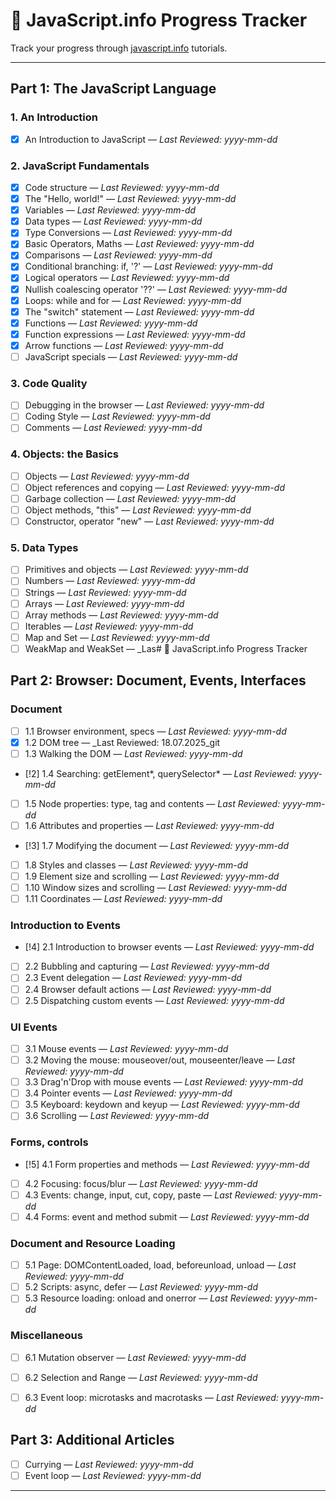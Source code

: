 # 📘 JavaScript.info Progress Tracker

Track your progress through [javascript.info](https://javascript.info/) tutorials.

---

## Part 1: The JavaScript Language

### 1. An Introduction
- [x] An Introduction to JavaScript — _Last Reviewed: yyyy-mm-dd_

### 2. JavaScript Fundamentals
- [x] Code structure — _Last Reviewed: yyyy-mm-dd_
- [x] The "Hello, world!" — _Last Reviewed: yyyy-mm-dd_
- [x] Variables — _Last Reviewed: yyyy-mm-dd_
- [x] Data types — _Last Reviewed: yyyy-mm-dd_
- [x] Type Conversions — _Last Reviewed: yyyy-mm-dd_
- [x] Basic Operators, Maths — _Last Reviewed: yyyy-mm-dd_
- [x] Comparisons — _Last Reviewed: yyyy-mm-dd_
- [x] Conditional branching: if, '?' — _Last Reviewed: yyyy-mm-dd_
- [x] Logical operators — _Last Reviewed: yyyy-mm-dd_
- [x] Nullish coalescing operator '??' — _Last Reviewed: yyyy-mm-dd_
- [x] Loops: while and for — _Last Reviewed: yyyy-mm-dd_
- [x] The "switch" statement — _Last Reviewed: yyyy-mm-dd_
- [x] Functions — _Last Reviewed: yyyy-mm-dd_
- [x] Function expressions — _Last Reviewed: yyyy-mm-dd_
- [x] Arrow functions — _Last Reviewed: yyyy-mm-dd_
- [ ] JavaScript specials — _Last Reviewed: yyyy-mm-dd_

### 3. Code Quality
- [ ] Debugging in the browser — _Last Reviewed: yyyy-mm-dd_
- [ ] Coding Style — _Last Reviewed: yyyy-mm-dd_
- [ ] Comments — _Last Reviewed: yyyy-mm-dd_

### 4. Objects: the Basics
- [ ] Objects — _Last Reviewed: yyyy-mm-dd_
- [ ] Object references and copying — _Last Reviewed: yyyy-mm-dd_
- [ ] Garbage collection — _Last Reviewed: yyyy-mm-dd_
- [ ] Object methods, "this" — _Last Reviewed: yyyy-mm-dd_
- [ ] Constructor, operator "new" — _Last Reviewed: yyyy-mm-dd_

### 5. Data Types
- [ ] Primitives and objects — _Last Reviewed: yyyy-mm-dd_
- [ ] Numbers — _Last Reviewed: yyyy-mm-dd_
- [ ] Strings — _Last Reviewed: yyyy-mm-dd_
- [ ] Arrays — _Last Reviewed: yyyy-mm-dd_
- [ ] Array methods — _Last Reviewed: yyyy-mm-dd_
- [ ] Iterables — _Last Reviewed: yyyy-mm-dd_
- [ ] Map and Set — _Last Reviewed: yyyy-mm-dd_
- [ ] WeakMap and WeakSet — _Las# 📘 JavaScript.info Progress Tracker

## Part 2: Browser: Document, Events, Interfaces

### Document
- [ ] 1.1 Browser environment, specs — _Last Reviewed: yyyy-mm-dd_
- [x] 1.2 DOM tree — _Last Reviewed: 18.07.2025_git
- [ ] 1.3 Walking the DOM — _Last Reviewed: yyyy-mm-dd_
- [!2] 1.4 Searching: getElement*, querySelector* — _Last Reviewed: yyyy-mm-dd_
- [ ] 1.5 Node properties: type, tag and contents — _Last Reviewed: yyyy-mm-dd_
- [ ] 1.6 Attributes and properties — _Last Reviewed: yyyy-mm-dd_
- [!3] 1.7 Modifying the document — _Last Reviewed: yyyy-mm-dd_
- [ ] 1.8 Styles and classes — _Last Reviewed: yyyy-mm-dd_
- [ ] 1.9 Element size and scrolling — _Last Reviewed: yyyy-mm-dd_
- [ ] 1.10 Window sizes and scrolling — _Last Reviewed: yyyy-mm-dd_
- [ ] 1.11 Coordinates — _Last Reviewed: yyyy-mm-dd_

### Introduction to Events
- [!4] 2.1 Introduction to browser events — _Last Reviewed: yyyy-mm-dd_
- [ ] 2.2 Bubbling and capturing — _Last Reviewed: yyyy-mm-dd_
- [ ] 2.3 Event delegation — _Last Reviewed: yyyy-mm-dd_
- [ ] 2.4 Browser default actions — _Last Reviewed: yyyy-mm-dd_
- [ ] 2.5 Dispatching custom events — _Last Reviewed: yyyy-mm-dd_

### UI Events
- [ ] 3.1 Mouse events — _Last Reviewed: yyyy-mm-dd_
- [ ] 3.2 Moving the mouse: mouseover/out, mouseenter/leave — _Last Reviewed: yyyy-mm-dd_
- [ ] 3.3 Drag'n'Drop with mouse events — _Last Reviewed: yyyy-mm-dd_
- [ ] 3.4 Pointer events — _Last Reviewed: yyyy-mm-dd_
- [ ] 3.5 Keyboard: keydown and keyup — _Last Reviewed: yyyy-mm-dd_
- [ ] 3.6 Scrolling — _Last Reviewed: yyyy-mm-dd_

### Forms, controls
- [!5] 4.1 Form properties and methods — _Last Reviewed: yyyy-mm-dd_
- [ ] 4.2 Focusing: focus/blur — _Last Reviewed: yyyy-mm-dd_
- [ ] 4.3 Events: change, input, cut, copy, paste — _Last Reviewed: yyyy-mm-dd_
- [ ] 4.4 Forms: event and method submit — _Last Reviewed: yyyy-mm-dd_

### Document and Resource Loading
- [ ] 5.1 Page: DOMContentLoaded, load, beforeunload, unload — _Last Reviewed: yyyy-mm-dd_
- [ ] 5.2 Scripts: async, defer — _Last Reviewed: yyyy-mm-dd_
- [ ] 5.3 Resource loading: onload and onerror — _Last Reviewed: yyyy-mm-dd_

### Miscellaneous
- [ ] 6.1 Mutation observer — _Last Reviewed: yyyy-mm-dd_
- [ ] 6.2 Selection and Range — _Last Reviewed: yyyy-mm-dd_
- [ ] 6.3 Event loop: microtasks and macrotasks — _Last Reviewed: yyyy-mm-dd_



## Part 3: Additional Articles

- [ ] Currying — _Last Reviewed: yyyy-mm-dd_
- [ ] Event loop — _Last Reviewed: yyyy-mm-dd_

---
